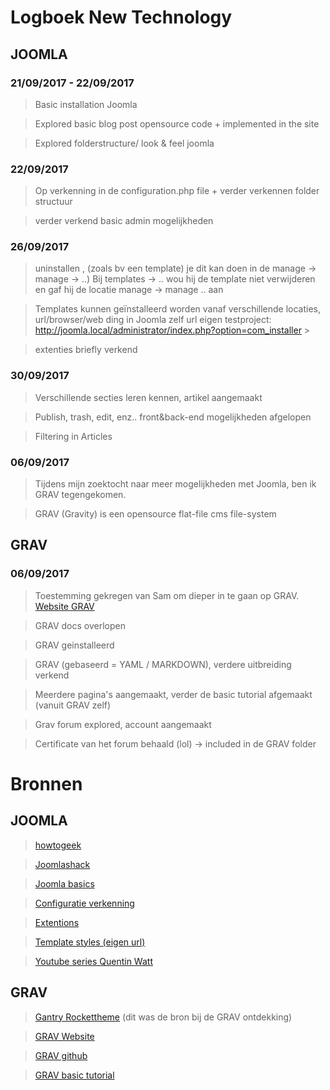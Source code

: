 # Logboek New Technology

## JOOMLA

### 21/09/2017 - 22/09/2017

> Basic installation Joomla

> Explored basic blog post opensource code + implemented in the site

> Explored folderstructure/ look & feel joomla

### 22/09/2017

> Op verkenning in de configuration.php file + verder verkennen folder structuur

> verder verkend basic admin mogelijkheden

### 26/09/2017

> uninstallen , (zoals bv een template) je dit kan doen in de manage -> manage -> ..) Bij templates -> .. wou hij de template niet verwijderen en gaf hij de locatie manage -> manage .. aan

> Templates kunnen geïnstalleerd worden vanaf verschillende locaties, url/browser/web ding in Joomla zelf url eigen testproject: <http://joomla.local/administrator/index.php?option=com_installer> >

> extenties briefly verkend

### 30/09/2017

> Verschillende secties leren kennen, artikel aangemaakt

> Publish, trash, edit, enz.. front&back-end mogelijkheden afgelopen

> Filtering in Articles

### 06/09/2017

> Tijdens mijn zoektocht naar meer mogelijkheden met Joomla, ben ik GRAV tegengekomen.

> GRAV (Gravity) is een opensource flat-file cms file-system

## GRAV

### 06/09/2017

> Toestemming gekregen van Sam om dieper in te gaan op GRAV. [Website GRAV](https://getgrav.org/)

> GRAV docs overlopen

> GRAV geinstalleerd

> GRAV (gebaseerd = YAML / MARKDOWN), verdere uitbreiding verkend

> Meerdere pagina's aangemaakt, verder de basic tutorial afgemaakt (vanuit GRAV zelf)

> Grav forum explored, account aangemaakt

> Certificate van het forum behaald (lol) -> included in de GRAV folder

# Bronnen

## JOOMLA

> [howtogeek](https://www.howtogeek.com/219983/how-to-use-ampps-to-install-joomla-locally/)

> [Joomlashack](https://www.joomlashack.com/blog/joomla-templates/customize-your-joomla-templates-by-learning-overrides/)

> [Joomla basics](http://bj.zemplate.com/joomla-basics/joomla-3-fundamentals)

> [Configuratie verkenning](http://www.inmotionhosting.com/support/edu/joomla-25/database/change-joomla25-db-user-pass)

> [Extentions](https://www.joomlaempresa.es/en/downloads/free-extensions.html)

> [Template styles (eigen url)](http://joomla.local/administrator/index.php?option=com_templates&view=styles)

> [Youtube series Quentin Watt](https://www.youtube.com/watch?v=G1OnRluCu8g)

## GRAV

> [Gantry Rockettheme](http://www.joomlaperfect.com/gantry-rockettheme) (dit was de bron bij de GRAV ontdekking)

> [GRAV Website](https://getgrav.org/)

> [GRAV github](https://github.com/gantry/gantry5)

> [GRAV basic tutorial](https://learn.getgrav.org/basics/basic-tutorial)
